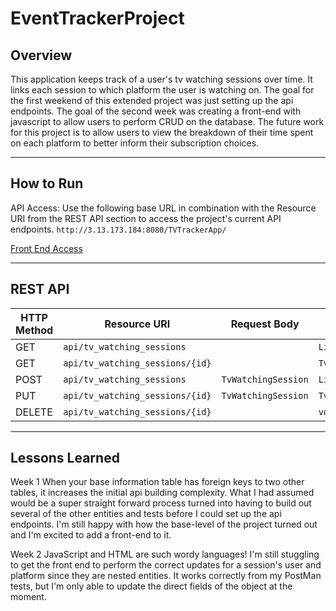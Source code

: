# EventTrackerProject

## Overview

This application keeps track of a user's tv watching sessions over time. It links each session to which platform the user is watching on. The goal for the first weekend of this extended project was just setting up the api endpoints. The goal of the second week was creating a front-end with javascript to allow users to perform CRUD on the database. The future work for this project is to allow users to view the breakdown of their time spent on each platform to better inform their subscription choices.

---

## How to Run

API Access:
Use the following base URL in combination with the Resource URI from the REST API section to access the project's current API endpoints. `http://3.13.173.184:8080/TVTrackerApp/`

[Front End Access](http://3.13.173.184:8080/TVTrackerApp/)

---

## REST API

| HTTP Method | Resource URI | Request Body | Returns |
|-------------|--------------|--------------|---------|
| GET         | `api/tv_watching_sessions` |    | `List&lt;TvWatchingSession&gt;` |
| GET        | `api/tv_watching_sessions/{id}`|  | `TvWatchingSession`  |
| POST      | `api/tv_watching_sessions` | `TvWatchingSession` | `List&lt;TvWatchingSession&gt;` |
| PUT       | `api/tv_watching_sessions/{id}`|  `TvWatchingSession` | `TvWatchingSession` |
| DELETE    |  `api/tv_watching_sessions/{id}`|   | `void` |

---

## Lessons Learned

Week 1
When your base information table has foreign keys to two other tables, it increases the initial api building complexity. What I had assumed would be a super straight forward process turned into having to build out several of the other entities and tests before I could set up the api endpoints. I'm still happy with how the base-level of the project turned out and I'm excited to add a front-end to it.

Week 2
JavaScript and HTML are such wordy languages! I'm still stuggling to get the front end to perform the correct updates for a session's user and platform since they are nested entities. It works correctly from my PostMan tests, but I'm only able to update the direct fields of the object at the moment.
